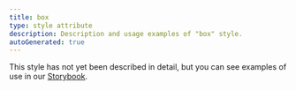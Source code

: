 ```yaml
---
title: box
type: style attribute
description: Description and usage examples of "box" style.
autoGenerated: true
---
```


This style has not yet been described in detail, but you can see examples of use in our [Storybook](/storybook).